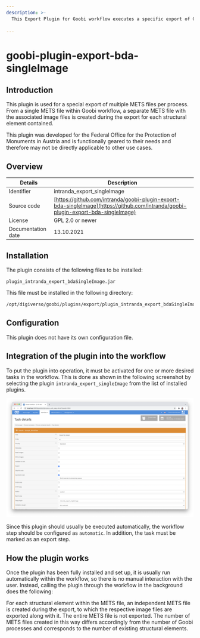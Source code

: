 ```yaml
---
description: >-
  This Export Plugin for Goobi workflow executes a specific export of Goobi processes as multiple METS files per process which was developed for the BDA in Austria. Each structure element results in its own METS file. 
  
---
```


goobi-plugin-export-bda-singleImage
===========================================================================


Introduction
---------------------------------------------------------------------------
This plugin is used for a special export of multiple METS files per process. From a single METS file within Goobi workflow, a separate METS file with the associated image files is created during the export for each structural element contained.

This plugin was developed for the Federal Office for the Protection of Monuments in Austria and is functionally geared to their needs and therefore may not be directly applicable to other use cases.


Overview
---------------------------------------------------------------------------

Details             |  Description
------------------- | -----------------------------------------------------
Identifier          | intranda_export_singleImage
Source code         | [https://github.com/intranda/goobi-plugin-export-bda-singleImage](https://github.com/intranda/goobi-plugin-export-bda-singleImage)
License             | GPL 2.0 or newer 
Documentation date  | 13.10.2021


Installation
---------------------------------------------------------------------------
The plugin consists of the following files to be installed:

```text
plugin_intranda_export_bdaSingleImage.jar
```

This file must be installed in the following directory:

```bash
/opt/digiverso/goobi/plugins/export/plugin_intranda_export_bdaSingleImage.jar
```


Configuration
---------------------------------------------------------------------------
This plugin does not have its own configuration file.



Integration of the plugin into the workflow
---------------------------------------------------------------------------
To put the plugin into operation, it must be activated for one or more desired tasks in the workflow. This is done as shown in the following screenshot by selecting the plugin `intranda_export_singleImage` from the list of installed plugins.

![Assigning the plugin to a specific task](intranda_export_bda_singleImage_en.png)

Since this plugin should usually be executed automatically, the workflow step should be configured as `automatic`. In addition, the task must be marked as an export step.



How the plugin works
---------------------------------------------------------------------------
Once the plugin has been fully installed and set up, it is usually run automatically within the workflow, so there is no manual interaction with the user. Instead, calling the plugin through the workflow in the background does the following: 

For each structural element within the METS file, an independent METS file is created during the export, to which the respective image files are exported along with it. The entire METS file is not exported. The number of METS files created in this way differs accordingly from the number of Goobi processes and corresponds to the number of existing structural elements.
